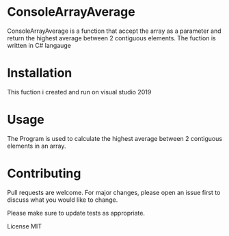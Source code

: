 # ConsoleArrayAverage
ConsoleArrayAverage is a function that accept the array as a parameter and return the highest average between 2 contiguous elements.
The fuction is written in C# langauge

# Installation
This fuction i created and run on visual studio 2019

# Usage
The Program is used to calculate the highest average between 2 contiguous elements in an array.

# Contributing
Pull requests are welcome. For major changes, please open an issue first to discuss what you would like to change.

Please make sure to update tests as appropriate.

License
MIT
